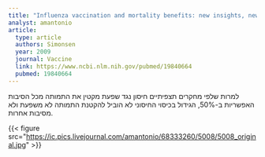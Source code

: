 ```yaml
---
title: "Influenza vaccination and mortality benefits: new insights, new opportunities"
analyst: amantonio
article:
  type: article
  authors: Simonsen
  year: 2009
  journal: Vaccine
  link: https://www.ncbi.nlm.nih.gov/pubmed/19840664
  pubmed: 19840664
---
```


למרות שלפי מחקרים תצפיתיים חיסון נגד שפעת מקטין את התמותה מכל הסיבות האפשריות ב-50%, הגידול בכיסוי החיסוני לא הוביל להקטנת התמותה לא משפעת ולא מסיבות אחרות.

{{< figure src="https://ic.pics.livejournal.com/amantonio/68333260/5008/5008_original.jpg" >}}

